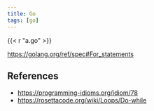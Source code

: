 ```yaml
---
title: Go
tags: [go]
---
```


{{< r "a.go" >}}

<https://golang.org/ref/spec#For_statements>

## References

- <https://programming-idioms.org/idiom/78>
- <https://rosettacode.org/wiki/Loops/Do-while>
